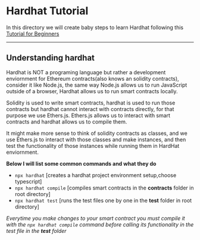 # Hardhat Tutorial

In this directory we will create baby steps to learn Hardhat following this [Tutorial for Beginners](https://hardhat.org/tutorial)

---

## Understanding hardhat
Hardhat is NOT a programing language but rather a development enviornment for Ethereum contracts(also knows an solidity contracts), consider it like Node.js, the same way Node.js allows us to run JavaScript outside of a browser, Hardhat allows us to run smart contracts locally.

Solidity is used to write smart contracts, hardhat is used to run those contracts but hardhat cannot interact with contracts directly, for that purpose we use Ethers.js. Ethers.js allows us to interact with smart contracts and hardhat allows us to compile them.

It might make more sense to think of solidity contracts as classes, and we use Ethers.js to interact with those classes and make instances, and then test the functionality of those instances while running them in HardHat enviornment. 

**Below I will list some common commands and what they do** 
- `npx hardhat`   [creates a hardhat project environment setup,choose typescript]
- `npx hardhat compile`  [compiles smart contracts in the **contracts** folder in root directory]
- `npx hardhat test`   [runs the test files one by one in the **test** folder in root directory]

*Everytime you make changes to your smart contract you must compile it with the `npx hardhat compile` command before calling its functionality in the test file in the **test** folder*
